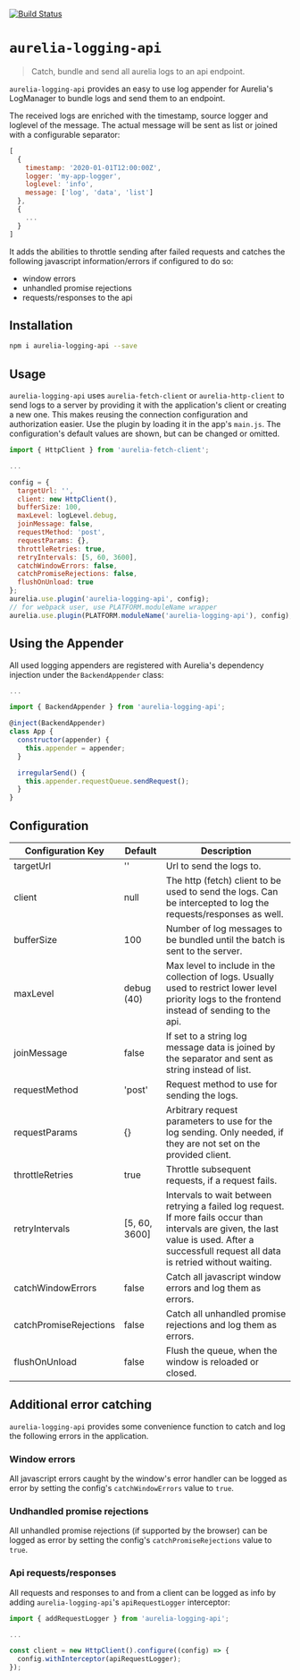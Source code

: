 [![Build Status](https://travis-ci.org/nalch/aurelia-logging-api.svg?branch=master)](https://travis-ci.org/nalch/aurelia-logging-api)
# `aurelia-logging-api`

> Catch, bundle and send all aurelia logs to an api endpoint.

`aurelia-logging-api` provides an easy to use log appender for Aurelia's LogManager to bundle logs and send them to an endpoint.

The received logs are enriched with the timestamp, source logger and loglevel of the message. The actual message will be sent as list or joined with a configurable separator:
```js
[
  {
    timestamp: '2020-01-01T12:00:00Z',
    logger: 'my-app-logger',
    loglevel: 'info',
    message: ['log', 'data', 'list']
  },
  {
    ...
  }
]
```

It adds the abilities to throttle sending after failed requests and catches the following javascript information/errors if configured to do so:
* window errors
* unhandled promise rejections
* requests/responses to the api

## Installation
```bash
npm i aurelia-logging-api --save
```

## Usage
`aurelia-logging-api` uses `aurelia-fetch-client` or `aurelia-http-client` to send logs to a server by providing it with the application's client 
or creating a new one. This makes reusing the connection configuration and authorization easier.
Use the plugin by loading it in the app's `main.js`. The configuration's default values are shown, but can be changed or omitted.
```js
import { HttpClient } from 'aurelia-fetch-client';

...

config = {
  targetUrl: '',
  client: new HttpClient(),
  bufferSize: 100,
  maxLevel: logLevel.debug,
  joinMessage: false,
  requestMethod: 'post',
  requestParams: {},
  throttleRetries: true,
  retryIntervals: [5, 60, 3600],
  catchWindowErrors: false,
  catchPromiseRejections: false,
  flushOnUnload: true
};
aurelia.use.plugin('aurelia-logging-api', config);
// for webpack user, use PLATFORM.moduleName wrapper
aurelia.use.plugin(PLATFORM.moduleName('aurelia-logging-api'), config);
```

## Using the Appender
All used logging appenders are registered with Aurelia's dependency injection under the `BackendAppender` class:
```js
...

import { BackendAppender } from 'aurelia-logging-api';

@inject(BackendAppender)
class App {
  constructor(appender) {
    this.appender = appender;
  }

  irregularSend() {
    this.appender.requestQueue.sendRequest();
  }
}
```

## Configuration

| Configuration Key      | Default       | Description |
| ---------------------- | ------------- | ----------- |
| targetUrl              | ''            | Url to send the logs to. |
| client                 | null          | The http (fetch) client to be used to send the logs. Can be intercepted to log the requests/responses as well. |
| bufferSize             | 100           | Number of log messages to be bundled until the batch is sent to the server. |
| maxLevel               | debug (40)    | Max level to include in the collection of logs. Usually used to restrict lower level priority logs to the frontend instead of sending to the api. |
| joinMessage            | false         | If set to a string log message data is joined by the separator and sent as string instead of list. |
| requestMethod          | 'post'        | Request method to use for sending the logs. |
| requestParams          | {}            | Arbitrary request parameters to use for the log sending. Only needed, if they are not set on the provided client. |
| throttleRetries        | true          | Throttle subsequent requests, if a request fails. |
| retryIntervals         | [5, 60, 3600] | Intervals to wait between retrying a failed log request. If more fails occur than intervals are given, the last value is used. After a successfull request all data is retried without waiting. |
| catchWindowErrors      | false         | Catch all javascript window errors and log them as errors. |
| catchPromiseRejections | false         | Catch all unhandled promise rejections and log them as errors. |
| flushOnUnload          | false         | Flush the queue, when the window is reloaded or closed. |

## Additional error catching
`aurelia-logging-api` provides some convenience function to catch and log the following errors in the application.
### Window errors
All javascript errors caught by the window's error handler can be logged as error by setting the config's `catchWindowErrors` value to `true`.
### Undhandled promise rejections
All unhandled promise rejections (if supported by the browser) can be logged as error by setting the config's `catchPromiseRejections` value to `true`.
### Api requests/responses
All requests and responses to and from a client can be logged as info by adding `aurelia-logging-api`'s `apiRequestLogger` interceptor:
```js
import { addRequestLogger } from 'aurelia-logging-api';

...

const client = new HttpClient().configure((config) => {
  config.withInterceptor(apiRequestLogger);
});
```
